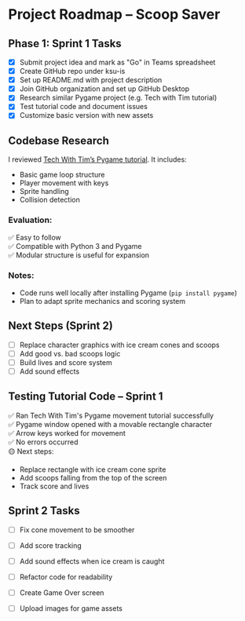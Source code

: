 # Project Roadmap – Scoop Saver

## Phase 1: Sprint 1 Tasks
- [x] Submit project idea and mark as "Go" in Teams spreadsheet
- [x] Create GitHub repo under ksu-is
- [x] Set up README.md with project description
- [x] Join GitHub organization and set up GitHub Desktop
- [x] Research similar Pygame project (e.g. Tech with Tim tutorial)
- [x] Test tutorial code and document issues
- [x] Customize basic version with new assets

## Codebase Research
I reviewed [Tech With Tim’s Pygame tutorial](https://github.com/techwithtim/Pygame-Tutorials?files=1). It includes:
- Basic game loop structure
- Player movement with keys
- Sprite handling
- Collision detection

### Evaluation:
✅ Easy to follow  
✅ Compatible with Python 3 and Pygame  
✅ Modular structure is useful for expansion

### Notes:
- Code runs well locally after installing Pygame (`pip install pygame`)
- Plan to adapt sprite mechanics and scoring system

## Next Steps (Sprint 2)
- [ ] Replace character graphics with ice cream cones and scoops
- [ ] Add good vs. bad scoops logic
- [ ] Build lives and score system
- [ ] Add sound effects
## Testing Tutorial Code – Sprint 1

✅ Ran Tech With Tim's Pygame movement tutorial successfully  
✅ Pygame window opened with a movable rectangle character  
✅ Arrow keys worked for movement  
✅ No errors occurred  
🟡 Next steps:
- Replace rectangle with ice cream cone sprite
- Add scoops falling from the top of the screen
- Track score and lives
## Sprint 2 Tasks
- [ ] Fix cone movement to be smoother
- [ ] Add score tracking
- [ ] Add sound effects when ice cream is caught
- [ ] Refactor code for readability
- [ ] Create Game Over screen
- [ ] Upload images for game assets 






